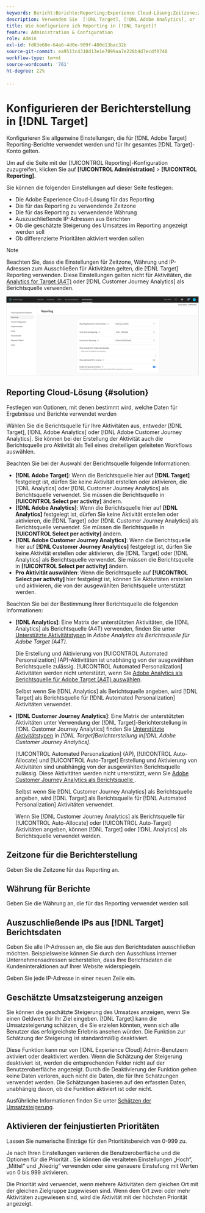 ```yaml
---
keywords: Bericht;Berichte;Reporting;Experience Cloud-Lösung;Zeitzone;Zeitzone;Währung;IP ausschließen;geschätzte Steigerung des Umsatzes;Umsatz;Steigerung des Umsatzes;detailliertere Prioritäten;detailliert
description: Verwenden Sie  [!DNL Target], [!DNL Adobe Analytics], or [!DNL Adobe Customer Journey Analytics]  Berichtsquelle, geben Sie das standardmäßige Zeitzonen- und Währungsformat an, fügen Sie IP-Adressen hinzu, die aus dem Reporting ausgeschlossen werden sollen, und vieles mehr.
title: Wie konfiguriere ich Reporting in [!DNL Target]?
feature: Administration & Configuration
role: Admin
exl-id: fd83e60e-64a6-4d0e-909f-480d13bac32b
source-git-commit: ea9513c4310d13e1e7899aa7e228b4d7ecdf0748
workflow-type: tm+mt
source-wordcount: '761'
ht-degree: 22%

---
```


# Konfigurieren der Berichterstellung in [!DNL Target]

Konfigurieren Sie allgemeine Einstellungen, die für [!DNL Adobe Target] Reporting-Berichte verwendet werden und für Ihr gesamtes [!DNL Target]-Konto gelten.

Um auf die Seite mit der [!UICONTROL Reporting]-Konfiguration zuzugreifen, klicken Sie auf **[!UICONTROL Administration]** > **[!UICONTROL Reporting].**

Sie können die folgenden Einstellungen auf dieser Seite festlegen:

* Die Adobe Experience Cloud-Lösung für das Reporting
* Die für das Reporting zu verwendende Zeitzone
* Die für das Reporting zu verwendende Währung
* Auszuschließende IP-Adressen aus Berichten
* Ob die geschätzte Steigerung des Umsatzes im Reporting angezeigt werden soll
* Ob differenzierte Prioritäten aktiviert werden sollen

>[!NOTE]
>
>Beachten Sie, dass die Einstellungen für Zeitzone, Währung und IP-Adressen zum Ausschließen für Aktivitäten gelten, die [!DNL Target] Reporting verwenden. Diese Einstellungen gelten nicht für Aktivitäten, die [Analytics for Target (A4T)](/help/main/c-integrating-target-with-mac/a4t/a4t.md) oder [!DNL Customer Journey Analytics] als Berichtsquelle verwenden.

![Berichterstellungsseite](/help/main/administrating-target/assets/reporting.png)

## Reporting Cloud-Lösung {#solution}

Festlegen von Optionen, mit denen bestimmt wird, welche Daten für Ergebnisse und Berichte verwendet werden

Wählen Sie die Berichtsquelle für Ihre Aktivitäten aus, entweder [!DNL Target], [!DNL Adobe Analytics] oder [!DNL Adobe Customer Journey Analytics]. Sie können bei der Erstellung der Aktivität auch die Berichtsquelle pro Aktivität als Teil eines dreiteiligen geleiteten Workflows auswählen.

Beachten Sie bei der Auswahl der Berichtsquelle folgende Informationen:

* **[!DNL Adobe Target]**: Wenn die Berichtsquelle hier auf **[!DNL Target]** festgelegt ist, dürfen Sie keine Aktivität erstellen oder aktivieren, die [!DNL Analytics] oder [!DNL Customer Journey Analytics] als Berichtsquelle verwendet. Sie müssen die Berichtsquelle in **[!UICONTROL Select per activity]** ändern.
* **[!DNL Adobe Analytics]**: Wenn die Berichtsquelle hier auf **[!DNL Analytics]** festgelegt ist, dürfen Sie keine Aktivität erstellen oder aktivieren, die [!DNL Target] oder [!DNL Customer Journey Analytics] als Berichtsquelle verwendet. Sie müssen die Berichtsquelle in **[!UICONTROL Select per activity]** ändern.
* **[!DNL Adobe Customer Journey Analytics]**: Wenn die Berichtsquelle hier auf **[!DNL Customer Journey Analytics]** festgelegt ist, dürfen Sie keine Aktivität erstellen oder aktivieren, die [!DNL Target] oder [!DNL Analytics] als Berichtsquelle verwendet. Sie müssen die Berichtsquelle in **[!UICONTROL Select per activity]** ändern.
* **Pro Aktivität auswählen**: Wenn die Berichtsquelle auf **[!UICONTROL Select per activity]** hier festgelegt ist, können Sie Aktivitäten erstellen und aktivieren, die von der ausgewählten Berichtsquelle unterstützt werden.

Beachten Sie bei der Bestimmung Ihrer Berichtsquelle die folgenden Informationen:

* **[!DNL Analytics]**: Eine Matrix der unterstützten Aktivitäten, die [!DNL Analytics] als Berichtsquelle (A4T) verwenden, finden Sie unter [Unterstützte Aktivitätstypen](/help/main/c-integrating-target-with-mac/a4t/a4t.md#section_F487896214BF4803AF78C552EF1669AA) in *Adobe Analytics als Berichtsquelle für Adobe Target (A4T)*.

  Die Erstellung und Aktivierung von [!UICONTROL Automated Personalization] (AP)-Aktivitäten ist unabhängig von der ausgewählten Berichtsquelle zulässig. [!UICONTROL Automated Personalization] Aktivitäten werden nicht unterstützt, wenn Sie [Adobe Analytics als Berichtsquelle für Adobe Target (A4T) auswählen](/help/main/c-integrating-target-with-mac/a4t/a4t.md).

  Selbst wenn Sie [!DNL Analytics] als Berichtsquelle angeben, wird [!DNL Target] als Berichtsquelle für [!DNL Automated Personalization] Aktivitäten verwendet.

* **[!DNL Customer Journey Analytics]**: Eine Matrix der unterstützten Aktivitäten unter Verwendung der [!DNL Target]-Berichterstellung in [!DNL Customer Journey Analytics] finden Sie [Unterstützte Aktivitätstypen](/help/main/c-integrating-target-with-mac/cja/target-reporting-in-cja.md#supported-activities) in *[!DNL Target]Berichterstellung in[!DNL Adobe Customer Journey Analytics]*.

  [!UICONTROL Automated Personalization] (AP), [!UICONTROL Auto-Allocate] und [!UICONTROL Auto-Target] Erstellung und Aktivierung von Aktivitäten sind unabhängig von der ausgewählten Berichtsquelle zulässig. Diese Aktivitäten werden nicht unterstützt, wenn Sie [Adobe Customer Journey Analytics als Berichtsquelle ](/help/main/c-integrating-target-with-mac/cja/target-reporting-in-cja.md).

  Selbst wenn Sie [!DNL Customer Journey Analytics] als Berichtsquelle angeben, wird [!DNL Target] als Berichtsquelle für [!DNL Automated Personalization] Aktivitäten verwendet.

  Wenn Sie [!DNL Customer Journey Analytics] als Berichtsquelle für [!UICONTROL Auto-Allocate] oder [!UICONTROL Auto-Target] Aktivitäten angeben, können [!DNL Target] oder [!DNL Analytics] als Berichtsquelle verwendet werden.

## Zeitzone für die Berichterstellung

Geben Sie die Zeitzone für das Reporting an.

## Währung für Berichte

Geben Sie die Währung an, die für das Reporting verwendet werden soll.

## Auszuschließende IPs aus [!DNL Target] Berichtsdaten

Geben Sie alle IP-Adressen an, die Sie aus den Berichtsdaten ausschließen möchten. Beispielsweise können Sie durch den Ausschluss interner Unternehmensadressen sicherstellen, dass Ihre Berichtsdaten die Kundeninteraktionen auf Ihrer Website widerspiegeln.

Geben Sie jede IP-Adresse in einer neuen Zeile ein.

## Geschätzte Umsatzsteigerung anzeigen

Sie können die geschätzte Steigerung des Umsatzes anzeigen, wenn Sie einen Geldwert für Ihr Ziel eingeben. [!DNL Target] kann die Umsatzsteigerung schätzen, die Sie erzielen könnten, wenn sich alle Benutzer das erfolgreichste Erlebnis ansehen würden. Die Funktion zur Schätzung der Steigerung ist standardmäßig deaktiviert.

Diese Funktion kann nur von [!DNL Experience Cloud] Admin-Benutzern aktiviert oder deaktiviert werden. Wenn die Schätzung der Steigerung deaktiviert ist, werden die entsprechenden Felder nicht auf der Benutzeroberfläche angezeigt. Durch die Deaktivierung der Funktion gehen keine Daten verloren, auch nicht die Daten, die für Ihre Schätzungen verwendet werden. Die Schätzungen basieren auf den erfassten Daten, unabhängig davon, ob die Funktion aktiviert ist oder nicht.

Ausführliche Informationen finden Sie unter [Schätzen der Umsatzsteigerung](/help/main/administrating-target/r-target-account-preferences/estimating-lift-in-revenue.md).

## Aktivieren der feinjustierten Prioritäten

Lassen Sie numerische Einträge für den Prioritätsbereich von 0-999 zu.

Je nach Ihren Einstellungen variieren die Benutzeroberfläche und die Optionen für die Priorität . Sie können die veralteten Einstellungen „Hoch“, „Mittel“ und „Niedrig“ verwenden oder eine genauere Einstufung mit Werten von 0 bis 999 aktivieren.

Die Priorität wird verwendet, wenn mehrere Aktivitäten dem gleichen Ort mit der gleichen Zielgruppe zugewiesen sind. Wenn dem Ort zwei oder mehr Aktivitäten zugewiesen sind, wird die Aktivität mit der höchsten Priorität angezeigt.
